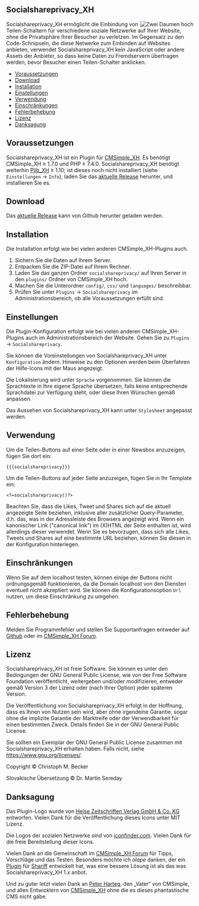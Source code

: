 ## Socialshareprivacy_XH

<img src="../socialshareprivacy.png" alt="Zwei Daumen hoch" align="right">

Socialshareprivacy_XH ermöglicht die Einbindung von Teilen-Schaltern für verschiedene
soziale Netzwerke auf Ihrer Website, ohne die Privatsphäre Ihrer Besucher zu verletzen.
Im Gegensatz zu den Code-Schnipseln, die diese Netwerke zum Einbinden auf Websites
anbieten, verwendet Socialshareprivacy_XH kein JavaScript oder andere Assets der
Anbieter, so dass keine Daten zu Fremdservern übertragen werden, bevor Besucher
einen Teilen-Schalter anklicken.

- [Voraussetzungen](#voraussetzungen)
- [Download](#download)
- [Installation](#installation)
- [Einstellungen](#einstellungen)
- [Verwendung](#verwendung)
- [Einschränkungen](#einschränkungen)
- [Fehlerbehebung](#fehlerbehebung)
- [Lizenz](#lizenz)
- [Danksagung](#danksagung)

## Voraussetzungen

Socialshareprivacy_XH ist ein Plugin für [CMSimple_XH](https://cmsimple-xh.org/de/).
Es benötigt CMSimple_XH ≥ 1.7.0 und PHP ≥ 7.4.0.
Socialshareprivacy_XH benötigt weiterhin [Plib_XH](https://github.com/cmb69/plib_xh) ≥ 1.10;
ist dieses noch nicht installiert (siehe `Einstellungen` → `Info`),
laden Sie das [aktuelle Release](https://github.com/cmb69/plib_xh/releases/latest)
herunter, und installieren Sie es.

## Download

Das [aktuelle Release](https://github.com/cmb69/socialshareprivacy_xh/releases/latest)
kann von Github herunter geladen werden.

## Installation

Die Installation erfolgt wie bei vielen anderen CMSimple_XH-Plugins auch.

1. Sichern Sie die Daten auf Ihrem Server.
1. Entpacken Sie die ZIP-Datei auf Ihrem Rechner.
1. Laden Sie das ganzen Ordner `socialshareprivacy/` auf Ihren Server in den
   `plugins/` Ordner von CMSimple_XH hoch.
1. Machen Sie die Unterordner `config/`, `css/` und `languages/` beschreibbar.
1. Prüfen Sie unter `Plugins` → `Socialshareprivacy` im Administrationsbereich,
   ob alle Voraussetzungen erfüllt sind.

## Einstellungen

Die Plugin-Konfiguration erfolgt wie bei vielen anderen CMSimple_XH-Plugins
auch im Administrationsbereich der Website. Gehen Sie zu `Plugins` → `Socialshareprivacy`.

Sie können die Voreinstellungen von Socialshareprivacy_XH unter
`Konfiguration` ändern. Hinweise zu den Optionen werden beim Überfahren der
Hilfe-Icons mit der Maus angezeigt.

Die Lokalisierung wird unter `Sprache` vorgenommen. Sie können die
Sprachtexte in Ihre eigene Sprache übersetzen, falls keine entsprechende
Sprachdatei zur Verfügung steht, oder diese Ihren Wünschen gemäß anpassen.

Das Aussehen von Socialshareprivacy_XH kann unter `Stylesheet` angepasst werden.

## Verwendung

Um die Teilen-Buttons auf einer Seite oder in einer Newsbox anzuzeigen,
fügen Sie dort ein:

    {{{socialshareprivacy}}}

Um die Teilen-Buttons auf jeder Seite anzuzeigen, fügen Sie in Ihr
Template ein:

    <?=socialshareprivacy()?>

Beachten Sie, dass die Likes, Tweet und Shares sich auf die aktuell
angezeigte Seite beziehen, inklusive aller zusätzlicher Query-Parameter, d.h.
das, was in der Adressleiste des Browsers angezeigt wird. Wenn ein kanonischer
Link ("canonical link") im (X)HTML der Seite enthalten ist, wird allerdings
dieser verwendet. Wenn Sie es bevorzugen, dass sich alle Likes, Tweets und
Shares auf eine bestimmte URL beziehen, können Sie diesen in der Konfiguration
hinterlegen.

## Einschränkungen

Wenn Sie auf dem localhost testen, können einige der Buttons nicht
ordnungsgemäß funktionieren, da die Domain localhost von den Diensten eventuell
nicht akzeptiert wird. Sie können die Konfigurationsoption `Url` nutzen, um
diese Einschränkung zu umgehen.

## Fehlerbehebung

Melden Sie Programmfehler und stellen Sie Supportanfragen entweder auf
[Github](https://github.com/cmb69/socialshareprivacy_xh/issues) oder im
[CMSimple_XH Forum](https://cmsimpleforum.com/).

## Lizenz

Socialshareprivacy_XH ist freie Software. Sie können es unter den Bedingungen der
GNU General Public License, wie von der Free Software Foundation
veröffentlicht, weitergeben und/oder modifizieren, entweder gemäß
Version 3 der Lizenz oder (nach Ihrer Option) jeder späteren Version.

Die Veröffentlichung von Socialshareprivacy_XH erfolgt in der Hoffnung, dass es
Ihnen von Nutzen sein wird, aber ohne irgendeine Garantie, sogar ohne
die implizite Garantie der Marktreife oder der Verwendbarkeit für einen
bestimmten Zweck. Details finden Sie in der GNU General Public License.

Sie sollten ein Exemplar der GNU General Public License zusammen mit
Socialshareprivacy_XH erhalten haben. Falls nicht, siehe <https://www.gnu.org/licenses/>.

Copyright © Christoph M. Becker

Slovakische Übersetzung © Dr. Martin Sereday

## Danksagung

Das Plugin-Logo wurde von [Heise Zeitschriften Verlag GmbH & Co. KG](http://www.heise.de/) entworfen.
Vielen Dank für die Veröffentlichung dieses Icons unter MIT Lizenz.

Die Logos der sozialen Netzwerke sind von
[iconfinder.com](https://www.iconfinder.com/search/icons?price=free&category=social-media&q=social+media).
Vielen Dank für die freie Bereitstellung dieser Icons.

Vielen Dank an die Gemeinschaft im [CMSimple_XH Forum](https://www.cmsimpleforum.com/)
für Tipps, Vorschläge und das Testen.
Besonders möchte ich *olape* danken, der ein
[Plugin](https://olaf.penschke.net/?CMSimple_XH/Plugins/Shariff_XH) für
[Shariff](https://www.heise.de/hintergrund/Ein-Shariff-fuer-mehr-Datenschutz-2467514.html)
entwickelt hat, was eine bessere Lösung ist als das was Socialshareprivacy_XH 1.x anbot.

Und zu guter letzt vielen Dank an [Peter Harteg](https://www.harteg.dk/),
den „Vater“ von CMSimple, und allen Entwicklern von [CMSimple_XH](https://www.cmsimple-xh.org/de/)
ohne die es dieses phantastische CMS nicht gäbe.
